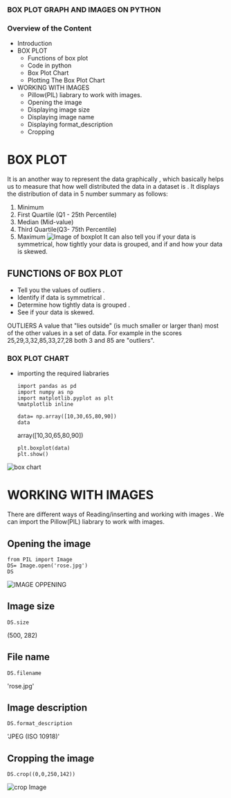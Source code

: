 ### BOX PLOT GRAPH AND IMAGES ON PYTHON

### Overview of the Content

- Introduction
- BOX PLOT
    - Functions of box plot
    - Code in python
    - Box Plot Chart
    - Plotting The Box Plot Chart
- WORKING WITH IMAGES
    - Pillow(PIL) liabrary to work with images.
    - Opening the image
    - Displaying image size
    - Displaying image name
    - Displaying format_description
    - Cropping



# BOX PLOT
It is an another way to represent the data graphically , which basically helps us to measure that how well distributed the data in a dataset is . 
It displays the distribution of data in 5 number summary as follows:

1. Minimum
2. First Quartile (Q1 - 25th Percentile)
3. Median (Mid-value)
4. Third Quartile(Q3- 75th Percentile)
5. Maximum
 ![Image of boxplot](https://miro.medium.com/max/1838/1*2c21SkzJMf3frPXPAR_gZA.png)
It can also tell you if your data is symmetrical, how tightly your data is grouped, and if and how your data is skewed.

## FUNCTIONS OF BOX PLOT
 - Tell you the values of outliers .
 - Identify if data is symmetrical .
 - Determine how tightly data is grouped .
 - See if your data is skewed.

OUTLIERS
A value that "lies outside" (is much smaller or larger than) most of the other values in a set of data.
For example in the scores 25,29,3,32,85,33,27,28 both 3 and 85 are "outliers".

### BOX PLOT CHART

- importing the required liabraries

      import pandas as pd
      import numpy as np
      import matplotlib.pyplot as plt
      %matplotlib inline

      data= np.array([10,30,65,80,90])
      data

  array([10,30,65,80,90])

      plt.boxplot(data)
      plt.show()

![box chart](https://miro.medium.com/max/350/1*JJSEEZ6cWNHJiYkb-y7lKg.png)









#  WORKING WITH IMAGES
 
 There are different ways of Reading/inserting and working with images .
 We can import the Pillow(PIL) liabrary to work with images.
 ## Opening the image

    from PIL import Image
    DS= Image.open('rose.jpg')
    DS
![IMAGE OPPENING](https://www.imgonline.com.ua/examples/rose-mini.jpg)

## Image size
    DS.size
(500, 282)

## File name
    DS.filename

'rose.jpg'
## Image description
    DS.format_description
'JPEG (ISO 10918)'

## Cropping the image

    DS.crop((0,0,250,142))
![crop Image](https://www.imgonline.com.ua/examples/image_part_001.jpg)
